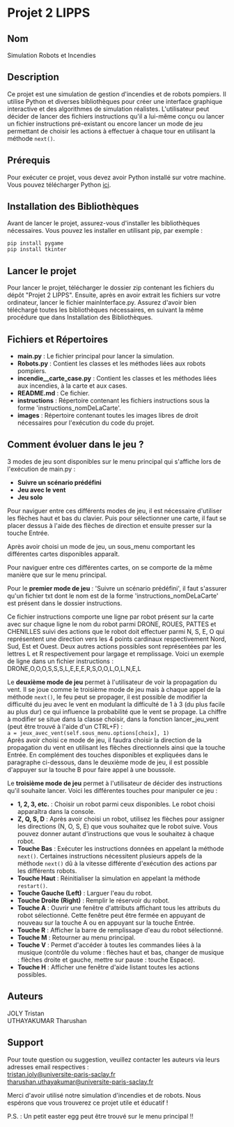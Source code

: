 # Projet 2 LIPPS

## Nom
Simulation Robots et Incendies

## Description
Ce projet est une simulation de gestion d'incendies et de robots pompiers. Il utilise Python et diverses bibliothèques pour créer une interface graphique interactive et des algorithmes de simulation réalistes. L'utilisateur peut décider de lancer des fichiers instructions qu'il a lui-même conçu ou lancer un fichier instructions pré-existant ou encore lancer un mode de jeu permettant de choisir les actions à effectuer à chaque tour en utilisant la méthode `next()`. 

## Prérequis
Pour exécuter ce projet, vous devez avoir Python installé sur votre machine. Vous pouvez télécharger Python [ici](https://www.python.org/downloads/).

## Installation des Bibliothèques
Avant de lancer le projet, assurez-vous d'installer les bibliothèques nécessaires. Vous pouvez les installer en utilisant pip, par exemple :

`pip install pygame`\
`pip install tkinter`

## Lancer le projet
Pour lancer le projet, télécharger le dossier zip contenant les fichiers du dépôt "Projet 2 LIPPS".
Ensuite, après en avoir extrait les fichiers sur votre ordinateur, lancer le fichier mainInterface.py. Assurez d'avoir bien téléchargé toutes les bibliothèques nécessaires, en suivant la même procédure que dans Installation des Bibliothèques.  

## Fichiers et Répertoires
- **main.py** : Le fichier principal pour lancer la simulation.
- **Robots.py** : Contient les classes et les méthodes liées aux robots pompiers.
- **incendie__carte_case.py** : Contient les classes et les méthodes liées aux incendies, à la carte et aux cases.
- **README.md** : Ce fichier.
- **instructions** : Répertoire contenant les fichiers instructions sous la forme 'instructions_nomDeLaCarte'.
- **images** : Répertoire contenant toutes les images libres de droit nécessaires pour l'exécution du code du projet.

## Comment évoluer dans le jeu ?
3 modes de jeu sont disponibles sur le menu principal qui s'affiche lors de l'exécution de main.py :
- **Suivre un scénario prédéfini**
- **Jeu avec le vent**
- **Jeu solo**

Pour naviguer entre ces différents modes de jeu, il est nécessaire d'utiliser les flèches haut et bas du clavier. Puis pour sélectionner une carte, il faut se placer dessus à l'aide des flèches de direction et ensuite presser sur la touche Entrée.

Après avoir choisi un mode de jeu, un sous_menu comportant les différentes cartes disponibles apparaît.

Pour naviguer entre ces différentes cartes, on se comporte de la même manière que sur le menu principal.

Pour le **premier mode de jeu** : 'Suivre un scénario prédéfini', il faut s'assurer qu'un fichier txt dont le nom est de la forme 'instructions_nomDeLaCarte' est présent dans le dossier instructions.

Ce fichier instructions comporte une ligne par robot présent sur la carte avec sur chaque ligne le nom du robot parmi DRONE, ROUES, PATTES et CHENILLES suivi des actions que le robot doit effectuer parmi N, S, E, O qui représentent une direction vers les 4 points cardinaux respectivement Nord, Sud, Est et Ouest. Deux autres actions possibles sont représentées par les lettres L et R respectivement pour largage et remplissage. Voici un exemple de ligne dans un fichier instructions :\
DRONE,O,O,O,S,S,S,L,E,E,E,R,S,O,O,L,O,L,N,E,L

Le **deuxième mode de jeu** permet à l'utilisateur de voir la propagation du vent. Il se joue comme le troisième mode de jeu mais à chaque appel de la méthode `next()`, le feu peut se propager, il est possible de modifier la difficulté du jeu avec le vent en modulant la difficulté de 1 à 3 (du plus facile au plus dur) ce qui influence la probabilité que le vent se propage.
La chiffre à modifier se situe dans la classe choisir, dans la fonction lancer_jeu_vent (peut être trouvé à l'aide d'un CTRL+F) :\
`a = jeux_avec_vent(self.sous_menu.options[choix], 1)`\
Après avoir choisi ce mode de jeu, il faudra choisir la direction de la propagation du vent en utilisant les flèches directionnels ainsi que la touche Entrée.
En complément des touches disponibles et expliquées dans le paragraphe ci-dessous, dans le deuxième mode de jeu, il est possible d'appuyer sur la touche B pour faire appel à une boussole.

Le **troisième mode de jeu** permet à l'utilisateur de décider des instructions qu'il souhaite lancer. Voici les différentes touches pour manipuler ce jeu :

- **1, 2, 3, etc.** : Choisir un robot parmi ceux disponibles. Le robot choisi apparaîtra dans la console.
- **Z, Q, S, D** : Après avoir choisi un robot, utilisez les flèches pour assigner les directions (N, O, S, E) que vous souhaitez que le robot suive. Vous pouvez donner autant d'instructions que vous le souhaitez à chaque robot.
- **Touche Bas** : Exécuter les instructions données en appelant la méthode `next()`. Certaines instructions nécessitent plusieurs appels de la méthode `next()` dû à la vitesse différente d'exécution des actions par les différents robots.
- **Touche Haut** : Réinitialiser la simulation en appelant la méthode `restart()`.
- **Touche Gauche (Left)** : Larguer l'eau du robot.
- **Touche Droite (Right)** : Remplir le réservoir du robot.
- **Touche A** : Ouvrir une fenêtre d'attributs affichant tous les attributs du robot sélectionné. Cette fenêtre peut être fermée en appuyant de nouveau sur la touche A ou en appuyant sur la touche Entrée.
- **Touche R** : Afficher la barre de remplissage d'eau du robot sélectionné.
- **Touche M** : Retourner au menu principal.
- **Touche V** : Permet d'accéder à toutes les commandes liées à la musique (contrôle du volume : flèches haut et bas, changer de musique : flèches droite et gauche, mettre sur pause : touche Espace).
- **Touche H** : Afficher une fenêtre d'aide listant toutes les actions possibles.

## Auteurs
JOLY Tristan\
UTHAYAKUMAR Tharushan

## Support
Pour toute question ou suggestion, veuillez contacter les auteurs via leurs adresses email respectives :\
tristan.joly@universite-paris-saclay.fr\
tharushan.uthayakumar@universite-paris-saclay.fr

Merci d'avoir utilisé notre simulation d'incendies et de robots. Nous espérons que vous trouverez ce projet utile et éducatif !

P.S. : Un petit easter egg peut être trouvé sur le menu principal !!
